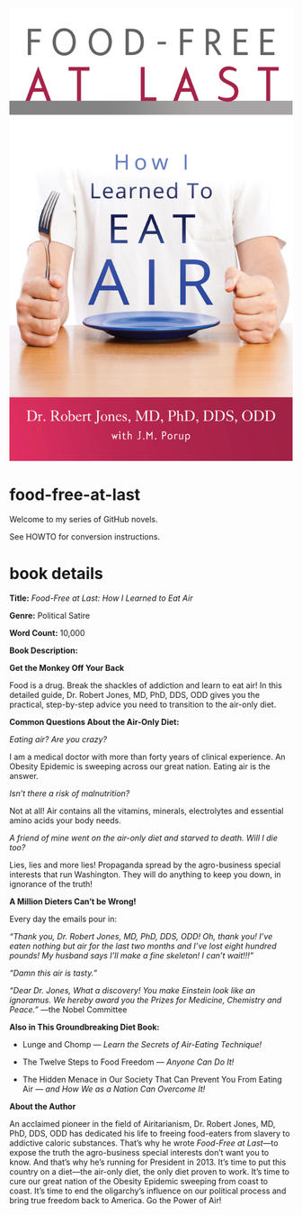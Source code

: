 ![Food-Free at Last: How I Learned to Eat Air cover](food-free-at-last-cover.jpg)

food-free-at-last
=================

Welcome to my series of GitHub novels.

See HOWTO for conversion instructions.


book details
============

**Title:** *Food-Free at Last: How I Learned to Eat Air*

**Genre:** Political Satire

**Word Count:** 10,000

**Book Description:**


**Get the Monkey Off Your Back**

Food is a drug. Break the shackles of addiction and learn to eat air!
In this detailed guide, Dr. Robert Jones, MD, PhD, DDS, ODD gives you
the practical, step-by-step advice you need to transition to the 
air-only diet.


**Common Questions About the Air-Only Diet:**

*Eating air? Are you crazy?*

I am a medical doctor with more than forty years of clinical
experience. An Obesity Epidemic is sweeping across our great nation.
Eating air is the answer.

*Isn’t there a risk of malnutrition?*

Not at all! Air contains all the vitamins, minerals, electrolytes and
essential amino acids your body needs.

*A friend of mine went on the air-only diet and starved to death. Will I
die too?*

Lies, lies and more lies! Propaganda spread by the agro-business special
interests that run Washington. They will do anything to keep you down,
in ignorance of the truth!


**A Million Dieters Can’t be Wrong!**

Every day the emails pour in:

*“Thank you, Dr. Robert Jones, MD, PhD, DDS, ODD! Oh, thank you! I’ve
eaten nothing but air for the last two months and I’ve lost eight 
hundred pounds! My husband says I’ll make a fine skeleton! I can’t 
wait!!!”*

*“Damn this air is tasty.”*

*“Dear Dr. Jones, What a discovery! You make Einstein look like an 
ignoramus. We hereby award you the Prizes for Medicine, Chemistry and 
Peace.”* —the Nobel Committee


**Also in This Groundbreaking Diet Book:**

* Lunge and Chomp — *Learn the Secrets of Air-Eating Technique!*

* The Twelve Steps to Food Freedom — *Anyone Can Do It!*

* The Hidden Menace in Our Society That Can Prevent You From Eating 
Air — *and How We as a Nation Can Overcome It!*


**About the Author**

An acclaimed pioneer in the field of Airitarianism, Dr. Robert Jones, 
MD, PhD, DDS, ODD has dedicated his life to freeing food-eaters from 
slavery to addictive caloric substances. That’s why he wrote 
*Food-Free at Last*—to expose the truth the agro-business special 
interests don’t want you to know. And that’s why he’s 
running for President in 2013. It’s time to put this country on a 
diet—the air-only diet, the only diet proven to work. It’s time
to cure our great nation of the Obesity Epidemic sweeping from coast to
coast. It’s time to end the oligarchy’s influence on our political
process and bring true freedom back to America. Go the Power of Air!

